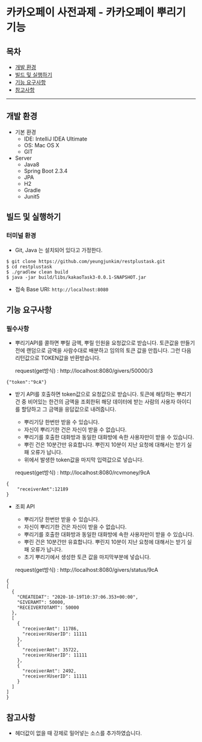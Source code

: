 # 카카오페이 사전과제  - 카카오페이 뿌리기 기능 
## 목차
- [개발 환경](#개발-환경)
- [빌드 및 실행하기](#빌드-및-실행하기)
- [기능 요구사항](#기능-요구사항)
- [참고사항](#참고사항)
---

## 개발 환경
- 기본 환경
    - IDE: IntelliJ IDEA Ultimate
    - OS: Mac OS X
    - GIT
- Server
    - Java8
    - Spring Boot 2.3.4
    - JPA
    - H2
    - Gradle
    - Junit5


## 빌드 및 실행하기
### 터미널 환경
- Git, Java 는 설치되어 있다고 가정한다.

```
$ git clone https://github.com/yeungjunkim/restplustask.git
$ cd restplustask
$ ./gradlew clean build
$ java -jar build/libs/kakaoTask3-0.0.1-SNAPSHOT.jar
```

- 접속 Base URI: `http://localhost:8080`

## 기능 요구사항
### 필수사항


- 뿌리기API를 콜하면 뿌릴 금액, 뿌릴 인원을 요청값으로 받습니다. 
  토큰값을 만들기 전에 랜덤으로 금액을 사람수대로 배분하고 
  임의의 토큰 값을 만듭니다. 
  그런 다음 리턴값으로 TOKEN값을 반환받습니다. 
  
  request(get방식) : http://localhost:8080/givers/50000/3

```
{"token":"9cA"}
```

- 받기 API를 호출하면 token값으로 요청값으로 받습니다. 
  토큰에 해당하는 뿌리기 건 중 비어있는 한건의 금액을 조회한뒤 해당 데이터에 
  받는 사람의 사용자 아이디를 할당하고 그 금액을 응답값으로 내려줍니다. 
  - 뿌리기당 한번만 받을 수 있습니다. 
  - 자신이 뿌리기한 건은 자신이 받을 수 없습니다. 
  - 뿌리기를 호출한 대화방과 동일한 대화방에 속한 사용자만이 받을 수 있습니다. 
  - 뿌린 건은 10분간만 유효합니다. 뿌린지 10분이 지난 요청에 대해서는 받기 실패
    오류가 납니다. 
  - 위에서 발생한 token값을 마지막 입력값으로 넣습니다. 
  
  request(get방식) : http://localhost:8080/rcvmoney/9cA
  
```
{
    "receiverAmt":12189
}
```
- 조회 API
  - 뿌리기당 한번만 받을 수 있습니다. 
  - 자신이 뿌리기한 건은 자신이 받을 수 없습니다. 
  - 뿌리기를 호출한 대화방과 동일한 대화방에 속한 사용자만이 받을 수 있습니다. 
  - 뿌린 건은 10분간만 유효합니다. 뿌린지 10분이 지난 요청에 대해서는 받기 실패
    오류가 납니다. 
  - 초기 뿌리기에서 생성한 토큰 값을 마지막부분에 넣습니다. 
  
  request(get방식) : http://localhost:8080/givers/status/9cA
  
```
{
[
  {
    "CREATEDAT": "2020-10-19T10:37:06.353+00:00",
    "GIVERAMT": 50000,
    "RECEIVERTOTAMT": 50000
  },
  [
    {
      "receiverAmt": 11786,
      "receiverXUserID": 11111
    },
    {
      "receiverAmt": 35722,
      "receiverXUserID": 11111
    },
    {
      "receiverAmt": 2492,
      "receiverXUserID": 11111
    }
  ]
]
}
``` 
## 참고사항
- 헤더값이 없을 때 강제로 밀어넣는 소스를 추가하였습니다. 

